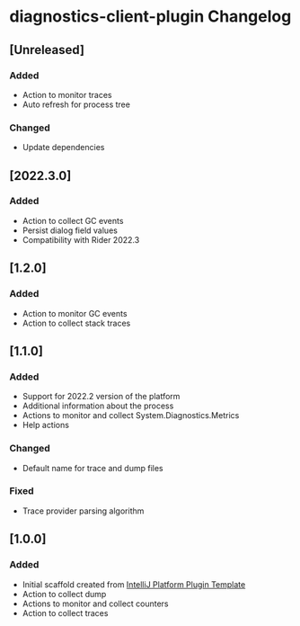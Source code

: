 <!-- Keep a Changelog guide -> https://keepachangelog.com -->

# diagnostics-client-plugin Changelog

## [Unreleased]
### Added
- Action to monitor traces
- Auto refresh for process tree

### Changed
- Update dependencies

## [2022.3.0]
### Added
- Action to collect GC events
- Persist dialog field values
- Compatibility with Rider 2022.3

## [1.2.0]
### Added
- Action to monitor GC events
- Action to collect stack traces

## [1.1.0]
### Added
- Support for 2022.2 version of the platform
- Additional information about the process
- Actions to monitor and collect System.Diagnostics.Metrics
- Help actions

### Changed
- Default name for trace and dump files

### Fixed
- Trace provider parsing algorithm

## [1.0.0]
### Added
- Initial scaffold created from [IntelliJ Platform Plugin Template](https://github.com/JetBrains/intellij-platform-plugin-template)
- Action to collect dump
- Actions to monitor and collect counters
- Action to collect traces